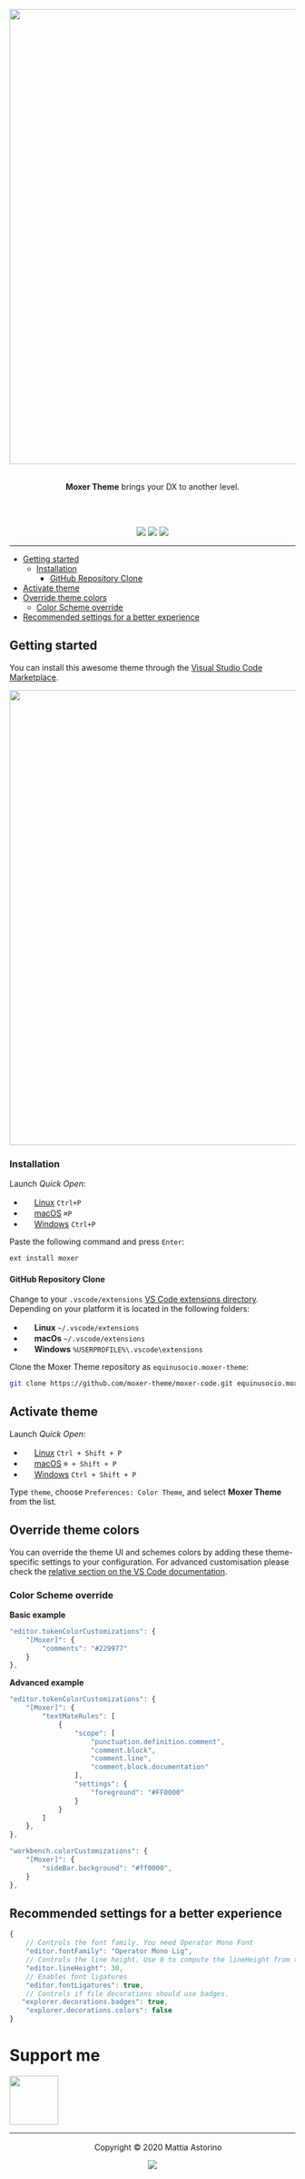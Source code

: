 <p align="center"><img width="800px" src="https://raw.githubusercontent.com/moxer-theme/moxer-code/master/assets/cover.png"></p>

<p align="center"><br><strong>Moxer Theme</strong> brings your DX to another level.</p>
<br><br>
<p align="center">
<a href="https://marketplace.visualstudio.com/items?itemName=Equinusocio.moxer-theme&ssr=false#review-details"><img src="https://vsmarketplacebadge.apphb.com/rating-star/Equinusocio.moxer-theme.svg?style=for-the-badge&colorA=F7CA57&colorB=F2AA08"/></a> <a href="https://marketplace.visualstudio.com/items?itemName=Equinusocio.moxer-theme"><img src="https://vsmarketplacebadge.apphb.com/downloads-short/Equinusocio.moxer-theme.svg?style=for-the-badge&colorA=74D56C&colorB=4BC74F&label=DOWNLOADS"/></a> <a href="https://a.paddle.com/v2/click/16413/37697?link=1227"><img src="https://img.shields.io/badge/Supported%20by-VSCode%20Power%20User%20Course%20%E2%86%92-gray.svg?colorA=655BE1&colorB=4F44D6&style=for-the-badge"/></a>
</p>

---

- [Getting started](#Getting-started)
	- [Installation](#Installation)
		- [GitHub Repository Clone](#GitHub-Repository-Clone)
- [Activate theme](#Activate-theme)
- [Override theme colors](#Override-theme-colors)
	- [Color Scheme override](#Color-Scheme-override)
- [Recommended settings for a better experience](#Recommended-settings-for-a-better-experience)

## Getting started

You can install this awesome theme through the [Visual Studio Code Marketplace](https://marketplace.visualstudio.com/items?itemName=Equinusocio.moxer-theme).

<p align="center"><img width="800px" src="https://user-images.githubusercontent.com/10454741/79561033-ebf84980-80a8-11ea-869a-2343108a5645.png"></p>

### Installation

Launch *Quick Open*:
  - <img src="https://www.kernel.org/theme/images/logos/favicon.png" width=16 height=16/> <a href="https://code.visualstudio.com/shortcuts/keyboard-shortcuts-linux.pdf">Linux</a> `Ctrl+P`
  - <img src="https://developer.apple.com/favicon.ico" width=16 height=16/> <a href="https://code.visualstudio.com/shortcuts/keyboard-shortcuts-macos.pdf">macOS</a> `⌘P`
  - <img src="https://www.microsoft.com/favicon.ico" width=16 height=16/> <a href="https://code.visualstudio.com/shortcuts/keyboard-shortcuts-windows.pdf">Windows</a> `Ctrl+P`

Paste the following command and press `Enter`:

```sh
ext install moxer
```

#### GitHub Repository Clone

Change to your `.vscode/extensions` [VS Code extensions directory](https://code.visualstudio.com/docs/extensions/install-extension#_side-loading).
Depending on your platform it is located in the following folders:

  - <img src="https://www.kernel.org/theme/images/logos/favicon.png" width=16 height=16/> **Linux** `~/.vscode/extensions`
  - <img src="https://developer.apple.com/favicon.ico" width=16 height=16/> **macOs** `~/.vscode/extensions`
  - <img src="https://www.microsoft.com/favicon.ico" width=16 height=16/> **Windows** `%USERPROFILE%\.vscode\extensions`

Clone the Moxer Theme repository as `equinusocio.moxer-theme`:

```sh
git clone https://github.com/moxer-theme/moxer-code.git equinusocio.moxer-theme
```


## Activate theme

Launch *Quick Open*:

  - <img src="https://www.kernel.org/theme/images/logos/favicon.png" width=16 height=16/> <a href="https://code.visualstudio.com/shortcuts/keyboard-shortcuts-linux.pdf">Linux</a> `Ctrl + Shift + P`
  - <img src="https://developer.apple.com/favicon.ico" width=16 height=16/> <a href="https://code.visualstudio.com/shortcuts/keyboard-shortcuts-macos.pdf">macOS</a> `⌘ + Shift + P`
  - <img src="https://www.microsoft.com/favicon.ico" width=16 height=16/> <a href="https://code.visualstudio.com/shortcuts/keyboard-shortcuts-windows.pdf">Windows</a> `Ctrl + Shift + P`

Type `theme`, choose `Preferences: Color Theme`, and select **Moxer Theme** from the list.

## Override theme colors
You can override the theme UI and schemes colors by adding these theme-specific settings to your configuration. For advanced customisation please check the [relative section on the VS Code documentation](https://code.visualstudio.com/docs/getstarted/themes#_customizing-a-color-theme).

### Color Scheme override

**Basic example**
```js
"editor.tokenColorCustomizations": {
    "[Moxer]": {
        "comments": "#229977"
    }
},
```

**Advanced example**

```js
"editor.tokenColorCustomizations": {
    "[Moxer]": {
        "textMateRules": [
            {
                "scope": [
                    "punctuation.definition.comment",
                    "comment.block",
                    "comment.line",
                    "comment.block.documentation"
                ],
                "settings": {
                    "foreground": "#FF0000"
                }
            }
        ]
    },
},

"workbench.colorCustomizations": {
	"[Moxer]": {
		"sideBar.background": "#ff0000",
	}
},
```

## Recommended settings for a better experience

```js
{
    // Controls the font family. You need Operator Mono Font
    "editor.fontFamily": "Operator Mono Lig",
    // Controls the line height. Use 0 to compute the lineHeight from the fontSize.
    "editor.lineHeight": 30,
    // Enables font ligatures
    "editor.fontLigatures": true,
    // Controls if file decorations should use badges.
   "explorer.decorations.badges": true,
	"explorer.decorations.colors": false
}
```

# Support me

<a href="https://github.com/sponsors/equinusocio">
  <img src="https://user-images.githubusercontent.com/10454741/79366665-e259cf00-7f4c-11ea-8f6f-4143edb1d0d0.png" width="86px">
</a>

---

<p align="center"> <img src="https://equinusocio.gallerycdn.vsassets.io/extensions/equinusocio/moxer-theme/1.2.0/1562674227593/Microsoft.VisualStudio.Services.Icons.Default" width=16 height=16/> Copyright &copy; 2020 Mattia Astorino</p>

<p align="center"><a href="http://www.apache.org/licenses/LICENSE-2.0"><img src="https://img.shields.io/badge/License-Apache_2.0-5E81AC.svg?style=flat-square"/></a></p>

